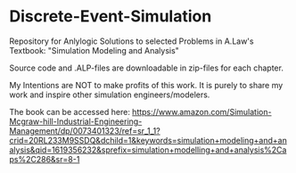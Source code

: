 # Discrete-Event-Simulation
Repository for Anlylogic Solutions to selected Problems in A.Law's Textbook: "Simulation Modeling and Analysis"

Source code and .ALP-files are downloadable in zip-files for each chapter.


My Intentions are NOT to make profits of this work. It is purely to share my work and inspire other simulation engineers/modelers.

The book can be accessed here:
https://www.amazon.com/Simulation-Mcgraw-hill-Industrial-Engineering-Management/dp/0073401323/ref=sr_1_1?crid=20RL233M9SSDQ&dchild=1&keywords=simulation+modeling+and+analysis&qid=1619356232&sprefix=simulation+modelling+and+analysis%2Caps%2C286&sr=8-1
